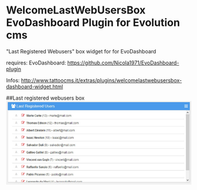 WelcomeLastWebUsersBox EvoDashboard Plugin for Evolution cms
==================================

"Last Registered Webusers" box widget for for EvoDashboard

requires: 
EvoDashboard: https://github.com/Nicola1971/EvoDashboard-plugin

Infos:
http://www.tattoocms.it/extras/plugins/welcomelastwebusersbox-dashboard-widget.html

##Last registered webusers box
![last registered user](https://raw.githubusercontent.com/Nicola1971/training-materials/master/Images/lastuser/lastuserbox.jpg)
